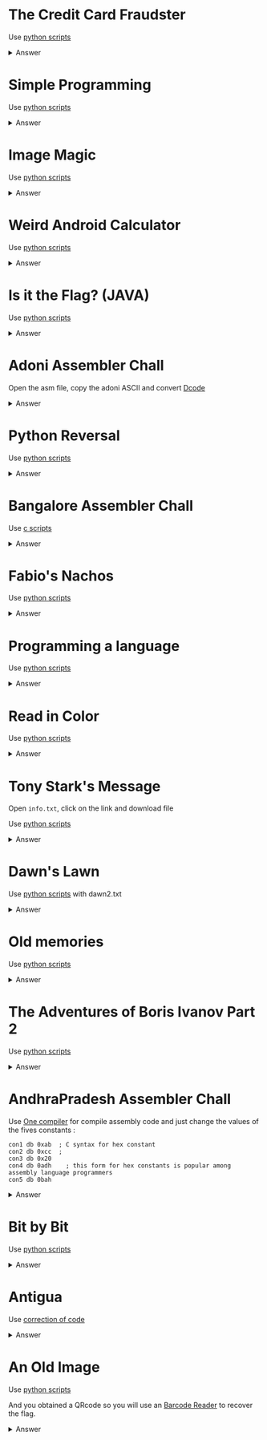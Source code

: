 # The Credit Card Fraudster

Use [python scripts](https://github.com/GuillaumeDupuy/CTF/blob/main/CTFLearn/scripts/luhn.py)

<details>
<summary markdown="span">Answer</summary>

flag :``
CTFlearn{5432103279251234}
``
</details>

# Simple Programming

Use [python scripts](https://github.com/GuillaumeDupuy/CTF/blob/main/CTFLearn/scripts/dat.py)

<details>
<summary markdown="span">Answer</summary>

flag :``
6662
``
</details>

# Image Magic

Use [python scripts](https://github.com/GuillaumeDupuy/CTF/blob/main/CTFLearn/scripts/exploit.py)

<details>
<summary markdown="span">Answer</summary>

flag :``
flag{cool_right?}
``
</details>

# Weird Android Calculator

Use [python scripts](https://github.com/GuillaumeDupuy/CTF/blob/main/CTFLearn/scripts/calculator.py)

<details>
<summary markdown="span">Answer</summary>

flag :``
FLAG{APK_4nalys1s_1s_r4th3r_3asy_1snt_1t}
``
</details>

# Is it the Flag? (JAVA)

Use [python scripts](https://github.com/GuillaumeDupuy/CTF/blob/main/CTFLearn/scripts/flag.py)

<details>
<summary markdown="span">Answer</summary>

flag :``
CTFlearn{0gHzxY}
``
</details>

# Adoni Assembler Chall

Open the asm file, copy the adoni ASCII and convert [Dcode](https://www.dcode.fr/ascii-code)

<details>
<summary markdown="span">Answer</summary>

flag :``
CTFlearn{Kurn00l_District}
``
</details>

# Python Reversal 

Use [python scripts](https://github.com/GuillaumeDupuy/CTF/blob/main/CTFLearn/scripts/pyhtonreversal.py)

<details>
<summary markdown="span">Answer</summary>

flag :``
cyber{Fl4g_b4ckw4rds_15_g4lF}
``
</details>

# Bangalore Assembler Chall

Use [c scripts](https://github.com/GuillaumeDupuy/CTF/blob/main/CTFLearn/scripts/assemblerbanga.c)

<details>
<summary markdown="span">Answer</summary>

flag :``
CTFlearn{Bengaluru__Karnataka}
``
</details>

# Fabio's Nachos

Use [python scripts](https://github.com/GuillaumeDupuy/CTF/blob/main/CTFLearn/scripts/fabionacho.py)

<details>
<summary markdown="span">Answer</summary>

flag :``
flag{f1b0n4ch0}
``
</details>

# Programming a language

Use [python scripts](https://github.com/GuillaumeDupuy/CTF/blob/main/CTFLearn/scripts/proglang.py)

<details>
<summary markdown="span">Answer</summary>

flag :``
CTFlearn{pr0gr4mm1ng_pr0gr4mm1ng_l4ngu4g3s?}
``
</details>

# Read in Color

Use [python scripts](https://github.com/GuillaumeDupuy/CTF/blob/main/CTFLearn/scripts/readincolor.py)

<details>
<summary markdown="span">Answer</summary>

flag :``
flag{c0l0r_c0d3d}
``
</details>

# Tony Stark's Message

Open `info.txt`, click on the link and download file

Use [python scripts](https://github.com/GuillaumeDupuy/CTF/blob/main/CTFLearn/scripts/tonystark.py)

<details>
<summary markdown="span">Answer</summary>

flag :``
CTFlearn{Why_Can’t_I_Sleep?}
``
</details>

# Dawn's Lawn 

Use [python scripts](https://github.com/GuillaumeDupuy/CTF/blob/main/CTFLearn/scripts/dawn.py) with dawn2.txt

<details>
<summary markdown="span">Answer</summary>

flag :``
194
``
</details>

# Old memories

Use [python scripts](https://github.com/GuillaumeDupuy/CTF/blob/main/CTFLearn/scripts/old.py)

<details>
<summary markdown="span">Answer</summary>

flag :``
CTF{I_L0V3_PYTH0N}
``
</details>

# The Adventures of Boris Ivanov Part 2

Use [python scripts](https://github.com/GuillaumeDupuy/CTF/blob/main/CTFLearn/scripts/boris.py)

<details>
<summary markdown="span">Answer</summary>

flag :``
flag{th3_KGB_l0v3s_CTF}
``
</details>

# AndhraPradesh Assembler Chall

Use [One compiler](https://onecompiler.com/assembly/) for compile assembly code and just change the values of the fives constants :

```
con1 db 0xab  ; C syntax for hex constant
con2 db 0xcc  ;
con3 db 0x20
con4 db 0adh    ; this form for hex constants is popular among assembly language programmers
con5 db 0bah
```

<details>
<summary markdown="span">Answer</summary>

flag :``
CTFlearn{Hyderabad_Telugu}
``
</details>

# Bit by Bit

Use [python scripts](https://github.com/GuillaumeDupuy/CTF/blob/main/CTFLearn/scripts/bitbybit.py)

<details>
<summary markdown="span">Answer</summary>

flag :``
CTFlearn{1498952}
``
</details>

# Antigua 

Use [correction of code](https://github.com/GuillaumeDupuy/CTF/blob/main/CTFLearn/scripts/main.rs)

<details>
<summary markdown="span">Answer</summary>

flag :``
CTFlearn{FreeT0wn.P1cadilly}
``
</details>

# An Old Image

Use [python scripts](https://github.com/GuillaumeDupuy/CTF/blob/main/CTFLearn/scripts/image.py)

And you obtained a QRcode so you will use an [Barcode Reader](https://products.aspose.app/barcode/recognize#/recognized) to recover the flag.

<details>
<summary markdown="span">Answer</summary>

flag :``
CTFlearn{how_can_swapping_columns_hide_a_qr_code}
``
</details>